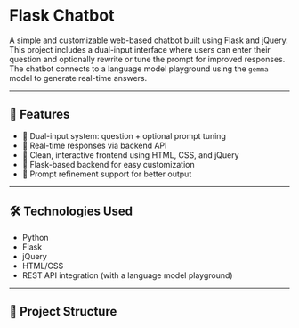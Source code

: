 # Flask Chatbot

A simple and customizable web-based chatbot built using Flask and jQuery. This project includes a dual-input interface where users can enter their question and optionally rewrite or tune the prompt for improved responses. The chatbot connects to a language model playground using the `gemma` model to generate real-time answers.

---

## 🚀 Features

- 🧠 Dual-input system: question + optional prompt tuning
- 🔁 Real-time responses via backend API
- 💬 Clean, interactive frontend using HTML, CSS, and jQuery
- 🧩 Flask-based backend for easy customization
- 🎯 Prompt refinement support for better output

---

## 🛠️ Technologies Used

- Python
- Flask
- jQuery
- HTML/CSS
- REST API integration (with a language model playground)

---

## 📂 Project Structure

